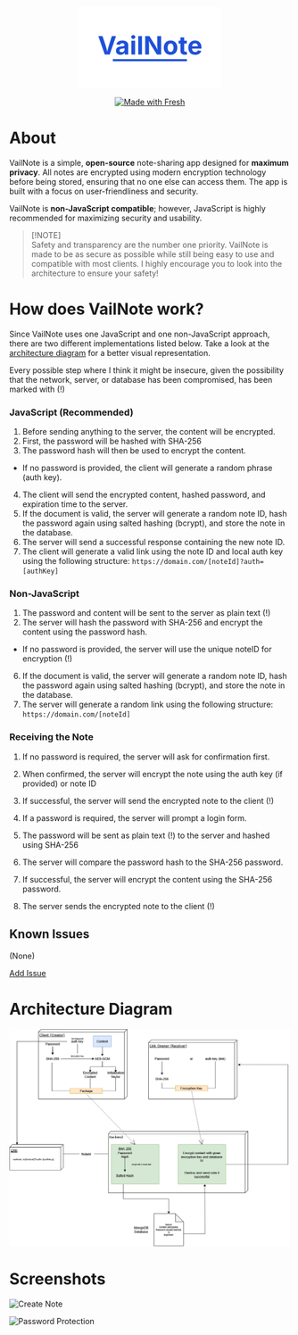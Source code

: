 <div id="logo" align="center">
  <a href="https://github.com/emilkrebs/VailNote" target="_blank" rel="noopener noreferrer">
   <img width="256" alt="WatchLock Logo" src="./static/logo.png">
 </a>

  [![Made with Fresh](https://fresh.deno.dev/fresh-badge-dark.svg)](https://fresh.deno.dev)
</div>

# About

VailNote is a simple, **open-source** note-sharing app designed for **maximum privacy**. All notes are encrypted  using modern encryption technology before being stored, ensuring that no one else can access them. The app is built with a focus on user-friendliness and security.

VailNote is **non-JavaScript compatible**; however, JavaScript is highly recommended for maximizing security and usability.

> [!NOTE]\
> Safety and transparency are the number one priority. VailNote is made to be as secure as possible while still being easy to use and compatible with most clients.
> I highly encourage you to look into the architecture to ensure your safety!

# How does VailNote work?

Since VailNote uses one JavaScript and one non-JavaScript approach, there are two different implementations listed below. Take a look at the [architecture diagram](#architecture-diagram) for a better visual representation.

Every possible step where I think it might be insecure, given the possibility that the network, server, or database has been compromised, has been marked with (!)

### JavaScript (Recommended)
1. Before sending anything to the server, the content will be encrypted.
2. First, the password will be hashed with SHA-256
3. The password hash will then be used to encrypt the content.
  - If no password is provided, the client will generate a random phrase (auth key).
4. The client will send the encrypted content, hashed password, and expiration time to the server.
6. If the document is valid, the server will generate a random note ID, hash the password again using salted hashing (bcrypt), and store the note in the database.
7. The server will send a successful response containing the new note ID.
8. The client will generate a valid link using the note ID and local auth key using the following structure: `https://domain.com/[noteId]?auth=[authKey]`

### Non-JavaScript
1. The password and content will be sent to the server as plain text (!)
2. The server will hash the password with SHA-256 and encrypt the content using the password hash. 
  - If no password is provided, the server will use the unique noteID for encryption (!)
6. If the document is valid, the server will generate a random note ID, hash the password again using salted hashing (bcrypt), and store the note in the database.
7. The server will generate a random link using the following structure: `https://domain.com/[noteId]`


### Receiving the Note

1. If no password is required, the server will ask for confirmation first.
2. When confirmed, the server will encrypt the note using the auth key (if provided) or note ID
3. If successful, the server will send the encrypted note to the client (!)

1. If a password is required, the server will prompt a login form.
2. The password will be sent as plain text (!) to the server and hashed using SHA-256
3. The server will compare the password hash to the SHA-256 password.
4. If successful, the server will encrypt the content using the SHA-256 password.
5. The server sends the encrypted note to the client (!)



## Known Issues

(None)

[Add Issue](https://github.com/emilkrebs/Nitrado-Bot/issues/new)



# Architecture Diagram

![Architecture Diagram](./static/images/architecture.png)

# Screenshots

![Create Note](https://github.com/user-attachments/assets/8d1edd52-1342-4efd-944c-6fe794c91042)

![Password Protection](https://github.com/user-attachments/assets/e35b84b1-2ad8-4e0d-b474-fe66ee5d56ab)
